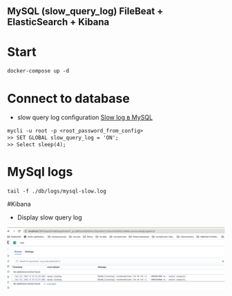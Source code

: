 ## MySQL (slow_query_log)  FileBeat +  ElasticSearch + Kibana 


# Start

```
docker-compose up -d
```

# Connect to database 

 - slow query log configuration [Slow log в MySQL](https://ruhighload.com/%D0%9A%D0%B0%D0%BA+%D0%B2%D0%BA%D0%BB%D1%8E%D1%87%D0%B8%D1%82%D1%8C+slow+log+%D0%B2+mysql%3F)
 
```
mycli -u root -p <root_password_from_config>
>> SET GLOBAL slow_query_log = 'ON';
>> Select sleep(4);
```

# MySql logs

```
tail -f ./db/logs/mysql-slow.log
```

#Kibana

 - Display slow query log 
 
 ![Slow Logs](./pictures/slow-logs-kibana.png) 
